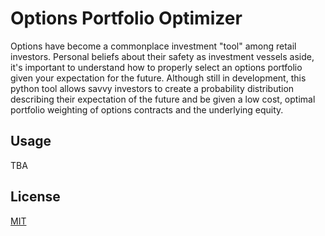 # Options Portfolio Optimizer

Options have become a commonplace investment "tool" among retail investors.  Personal beliefs about their safety as investment vessels aside, it's important to understand how to properly select an options portfolio given your expectation for the future.  Although still in development, this python tool allows savvy investors to create a probability distribution describing their expectation of the future and be given a low cost, optimal portfolio weighting of options contracts and the underlying equity.

## Usage

TBA

## License

[MIT](https://choosealicense.com/licenses/mit/)


